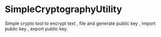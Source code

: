 # SimpleCryptographyUtility
Simple crypto tool to encrypt text , file and generate public key , import public key , export public key.
